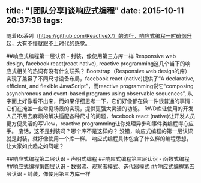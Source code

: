 title: "[团队分享]谈响应式编程"
date: 2015-10-11 20:37:38
tags:
---

随着Rx系列（https://github.com/ReactiveX/）的流行，响应式编程一时硝烟升起，大有不懂就跟不上时代的感觉。

##响应式编程第一层认识 - 封装，像使用第三方库一样
Responsive web design, facebook react(react native), reactive programming这几个当下的响应式相关的热词有没有什么联系？
Bootstrap（Responsive web design的库）实现了兼容了不同尺寸设备布局，facebook react (native)提供了“A declarative, efficient, and flexible JavaScript”，而reactive programming说它“composing asynchronous and event-based programs using observable sequences”, 从字面上好像看不出来，而如果仔细思考一下，它们好像都在做一件很普通的事情：它们在掩盖一些常见场景的实现，提供更强大灵活的功能。
RWD库让使用的开发人员不用去麻烦的解决适配各种尺寸的问题，facebook react (native)让开发人员更方便灵活的写View，reactive programming让你处理异步和事件类编程得心应手。
废话，这不是封装吗？哪个库不是这样的？
没错，响应式编程的第一层认识就是封装，就好像使用一个库一样。
响应式编程具体包含了什么样的编程思想，让大家如此趋之如骛呢？

##响应式编程第二层认识 - 声明式编程
##响应式编程第三层认识 - 函数式编程
##响应式编程第四层认识 - 数据流、观察者模式、迭代器模式
##响应式编程第五层认识 - 封装，像使用第三方库一样


